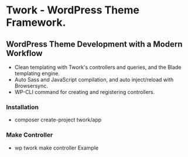 # Twork - WordPress Theme Framework.

## WordPress Theme Development with a Modern Workflow

- Clean templating with Twork's controllers and queries, and the Blade templating engine.
- Auto Sass and JavaScript compilation, and auto inject/reload with Browsersync.
- WP-CLI command for creating and registering controllers.

### Installation
- composer create-project twork/app

### Make Controller
- wp twork make controller Example
